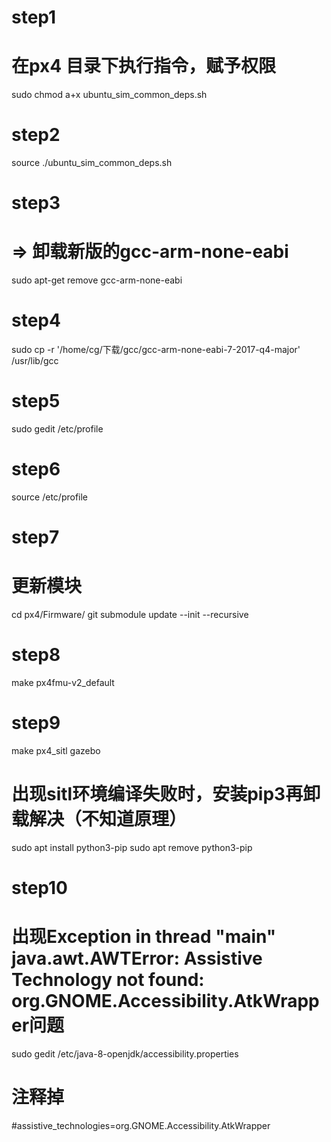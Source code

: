 # step1 
# 在px4 目录下执行指令，赋予权限
sudo chmod a+x ubuntu_sim_common_deps.sh
# step2
source ./ubuntu_sim_common_deps.sh
# step3
# => 卸载新版的gcc-arm-none-eabi
sudo apt-get remove gcc-arm-none-eabi
# step4
sudo cp -r '/home/cg/下载/gcc/gcc-arm-none-eabi-7-2017-q4-major' /usr/lib/gcc
# step5
sudo gedit /etc/profile
# step6
source /etc/profile
# step7
# 更新模块
cd px4/Firmware/
git submodule update --init --recursive
# step8
make px4fmu-v2_default
# step9
make px4_sitl gazebo
# 出现sitl环境编译失败时，安装pip3再卸载解决（不知道原理）
 sudo apt install python3-pip
 sudo apt remove python3-pip
# step10
# 出现Exception in thread "main" java.awt.AWTError: Assistive Technology not found: org.GNOME.Accessibility.AtkWrapper问题
sudo gedit /etc/java-8-openjdk/accessibility.properties
# 注释掉
#assistive_technologies=org.GNOME.Accessibility.AtkWrapper
